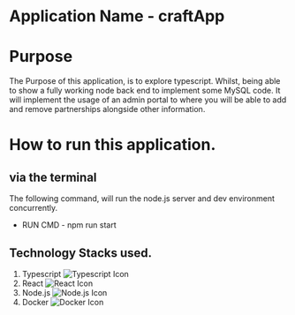 # Application Name - craftApp

# Purpose
The Purpose of this application, is to explore typescript. Whilst, being able to show a fully working node back end to implement some MySQL code. It will implement the usage of an admin portal to where you will be able to add and remove partnerships alongside other information.

# How to run this application. 

## via the terminal 
The following command, will run the node.js server and dev environment concurrently.

- RUN CMD - npm run start

## Technology Stacks used.
1) Typescript ![Typescript Icon](https://cdn.iconscout.com/icon/free/png-256/free-typescript-1174965.png?f=webp&w=256)
2) React ![React Icon]()
3) Node.js ![Node.js Icon]()
4) Docker ![Docker Icon]()